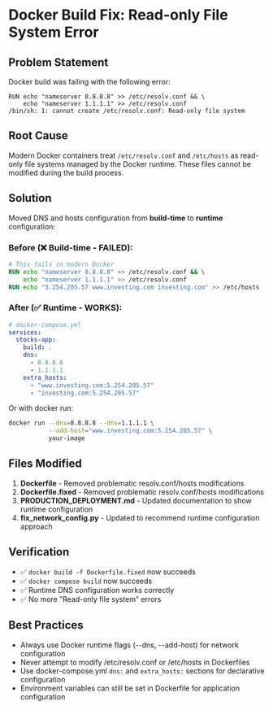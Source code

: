 # Docker Build Fix: Read-only File System Error

## Problem Statement
Docker build was failing with the following error:
```
RUN echo "nameserver 8.8.8.8" >> /etc/resolv.conf && \
    echo "nameserver 1.1.1.1" >> /etc/resolv.conf
/bin/sh: 1: cannot create /etc/resolv.conf: Read-only file system
```

## Root Cause
Modern Docker containers treat `/etc/resolv.conf` and `/etc/hosts` as read-only file systems managed by the Docker runtime. These files cannot be modified during the build process.

## Solution
Moved DNS and hosts configuration from **build-time** to **runtime** configuration:

### Before (❌ Build-time - FAILED):
```dockerfile
# This fails in modern Docker
RUN echo "nameserver 8.8.8.8" >> /etc/resolv.conf && \
    echo "nameserver 1.1.1.1" >> /etc/resolv.conf
RUN echo "5.254.205.57 www.investing.com investing.com" >> /etc/hosts
```

### After (✅ Runtime - WORKS):
```yaml
# docker-compose.yml
services:
  stocks-app:
    build: .
    dns:
      - 8.8.8.8
      - 1.1.1.1
    extra_hosts:
      - "www.investing.com:5.254.205.57"
      - "investing.com:5.254.205.57"
```

Or with docker run:
```bash
docker run --dns=8.8.8.8 --dns=1.1.1.1 \
           --add-host="www.investing.com:5.254.205.57" \
           your-image
```

## Files Modified
1. **Dockerfile** - Removed problematic resolv.conf/hosts modifications
2. **Dockerfile.fixed** - Removed problematic resolv.conf/hosts modifications  
3. **PRODUCTION_DEPLOYMENT.md** - Updated documentation to show runtime configuration
4. **fix_network_config.py** - Updated to recommend runtime configuration approach

## Verification
- ✅ `docker build -f Dockerfile.fixed` now succeeds
- ✅ `docker compose build` now succeeds  
- ✅ Runtime DNS configuration works correctly
- ✅ No more "Read-only file system" errors

## Best Practices
- Always use Docker runtime flags (--dns, --add-host) for network configuration
- Never attempt to modify /etc/resolv.conf or /etc/hosts in Dockerfiles
- Use docker-compose.yml `dns:` and `extra_hosts:` sections for declarative configuration
- Environment variables can still be set in Dockerfile for application configuration